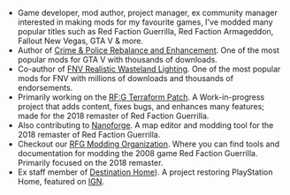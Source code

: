 - Game developer, mod author, project manager, ex community manager interested in making mods for my favourite games, I've modded many popular titles such as Red Faction Guerrilla, Red Faction Armageddon, Fallout New Vegas, GTA V & more.
- Author of [Crime & Police Rebalance and Enhancement](https://www.youtube.com/watch?v=fOE1VQRKV5o). One of the most popular mods for GTA V with thousands of downloads.
- Co-author of [FNV Realistic Wasteland Lighting](https://www.nexusmods.com/newvegas/mods/52037/). One of the most popular mods for FNV with millions of downloads and thousands of endorsements.
- Primarily working on the [RF:G Terraform Patch](https://github.com/CamoRF/Red-Faction-Guerrilla-Terraform-Patch). A Work-in-progress project that adds content, fixes bugs, and enhances many features; made for the 2018 remaster of Red Faction Guerrilla.
- Also contributing to [Nanoforge](https://github.com/Moneyl/Nanoforge). A map editor and modding tool for the 2018 remaster of Red Faction Guerrilla.
- Checkout our [RFG Modding Organization](https://github.com/rfg-modding). Where you can find tools and documentation for modding the 2008 game Red Faction Guerrilla. Primarily focused on the 2018 remaster.
- Ex staff member of [Destination Home](https://github.com/DestinationHome/Destination-Home-Online)). A project restoring PlayStation Home, featured on [IGN](https://www.ign.com/articles/the-playable-playstation-home-restored-by-fans).
